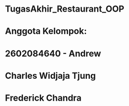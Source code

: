 # TugasAkhir_Restaurant_OOP
# Anggota Kelompok:
# 2602084640 - Andrew
# Charles Widjaja Tjung
# Frederick Chandra